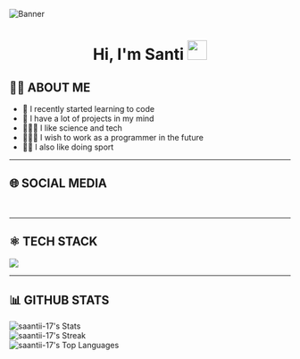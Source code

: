 ![Banner](banner.jpg)
<h1 align="center"><b>Hi, I'm Santi</b> <img src="https://media.giphy.com/media/hvRJCLFzcasrR4ia7z/giphy.gif" width="35"></h1>

## 👦🏼 ABOUT ME
- 🌼 I recently started learning to code<br>
- 🔭 I have a lot of projects in my mind<br>
- 👨🏼‍🔬 I like science and tech<br>
- 👨🏼‍💻 I wish to work as a programmer in the future<br>
- 💪🏼 I also like doing sport<br>

___

## 🌐 SOCIAL MEDIA
<br>

___

## ⚛ TECH STACK

<p align="left">
  <a href="https://skillicons.dev">
    <img src="https://skillicons.dev/icons?i=git,github,html,css,js,py,linux,bash,vim,vscode,arduino,blender&perline=6"/>
  </a>
</p>

___

## 📊 GITHUB STATS

![saantii-17's Stats](https://github-readme-stats.vercel.app/api?username=saantii-17&theme=tokyonight&show_icons=true&hide_border=true&count_private=false)
<br>
![saantii-17's Streak](https://github-readme-streak-stats.herokuapp.com/?user=saantii-17&theme=tokyonight&hide_border=true)
<br>
![saantii-17's Top Languages](https://github-readme-stats.vercel.app/api/top-langs/?username=saantii-17&theme=tokyonight&show_icons=true&hide_border=true&layout=compact)
